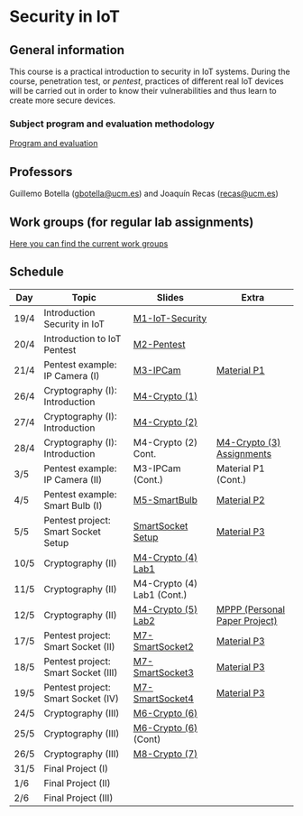 # Security in IoT

## General information

This course is a practical introduction to security in IoT systems. During the course, penetration test, or *pentest*, practices of different real IoT devices will be carried out in order to know their vulnerabilities and thus learn to create more secure devices.

### Subject program and evaluation methodology

[Program and evaluation](slides/Presentation.pdf)

## Professors

Guillemo Botella (gbotella@ucm.es) and Joaquín Recas (recas@ucm.es)

## Work groups (for regular lab assignments)

[Here you can find the current work groups](groups.md)

## Schedule

| Day  | Topic                              | Slides                                          | Extra                                                        |
| ---- | ---------------------------------- | ----------------------------------------------- | ------------------------------------------------------------ |
| 19/4 | Introduction Security in IoT       | [M1-IoT-Security](slides/M1-IoT-Security.pdf)   |                                                              |
| 20/4 | Introduction to IoT Pentest        | [M2-Pentest](slides/M2-Pentest.pdf)             |                                                              |
| 21/4 | Pentest example: IP Camera (I)     | [M3-IPCam](slides/M3-IpCam.pdf)                 | [Material P1](./P1/index.md)                                 |
| 26/4 | Cryptography (I): Introduction     | [M4-Crypto (1)](slides/M4-Crypto_1.pdf)         |                                                              |
| 27/4 | Cryptography (I): Introduction     | [M4-Crypto (2)](slides/M4-Crypto_2.pdf)         |                                                              |
| 28/4 | Cryptography (I): Introduction     | M4-Crypto (2) Cont. | [M4-Crypto (3) Assignments](slides/M4-Crypto_3_Assignments.pdf) |
| 3/5  | Pentest example: IP Camera (II)    | M3-IPCam (Cont.)                                | Material P1 (Cont.)                                          |
| 4/5  | Pentest example: Smart Bulb (I)    | [M5-SmartBulb](slides/M5-SmartBulb.pdf)         | [Material P2](./P2/index.md)                                 |
| 5/5  | Pentest project: Smart Socket Setup  | [SmartSocket Setup](slides/SmartSocket_setup.pdf) | [Material P3](./P3/index.md)                                 |
| 10/5 | Cryptography (II)                  | [M4-Crypto (4) Lab1](slides/M4-Crypto_4_Lab1.pdf) |                                                              |
| 11/5 | Cryptography (II)                  | M4-Crypto (4) Lab1 (Cont.) |                                                              |
| 12/5 | Cryptography (II)                  | [M4-Crypto (5) Lab2](slides/M4-Crypto_5_Lab2.pdf) | [MPPP (Personal Paper Project)](slides/MPPP.pdf) |
| 17/5 | Pentest project: Smart Socket (II) | [M7-SmartSocket2](slides/M7-SmartSocket2.pdf) | [Material P3](./P3/index.md) |
| 18/5 | Pentest project: Smart Socket (III) | [M7-SmartSocket3](slides/M7-SmartSocket3.pdf) | [Material P3](./P3/index.md) |
| 19/5 | Pentest project: Smart Socket (IV) | [M7-SmartSocket4](slides/M7-SmartSocket4.pdf) | [Material P3](./P3/index.md) |
| 24/5 | Cryptography (III)                 | [M6-Crypto (6)](slides/M6-Crypto_6.pdf) |                                                              |
| 25/5 | Cryptography (III)                 | [M6-Crypto (6)](https://iot-da.github.io/Subjects/SEC/slides/M6-Crypto_6.pdf) (Cont) |                                                              |
| 26/5 | Cryptography (III)                 | [M8-Crypto (7)](slides/M8-Crypto_7.pdf) |                                                              |
| 31/5 | Final Project (I)                  |                                                 |                                                              |
| 1/6  | Final Project (II)                 |                                                 |                                                              |
| 2/6  | Final Project (III)                |                                                 |                                                              |
